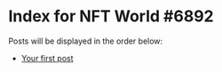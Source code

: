 # Index for NFT World #6892
Posts will be displayed in the order below:

- [Your first post](./001-first.md)

